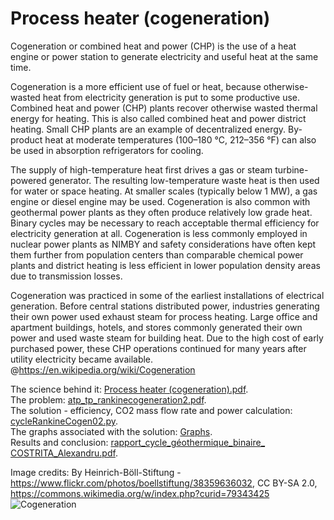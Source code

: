 # Process heater (cogeneration)

Cogeneration or combined heat and power (CHP) is the use of a heat engine or power station to generate electricity and useful heat at the same time.

Cogeneration is a more efficient use of fuel or heat, because otherwise-wasted heat from electricity generation is put to some productive use. Combined heat and power (CHP) plants recover otherwise wasted thermal energy for heating. This is also called combined heat and power district heating. Small CHP plants are an example of decentralized energy. By-product heat at moderate temperatures (100–180 °C, 212–356 °F) can also be used in absorption refrigerators for cooling.

The supply of high-temperature heat first drives a gas or steam turbine-powered generator. The resulting low-temperature waste heat is then used for water or space heating. At smaller scales (typically below 1 MW), a gas engine or diesel engine may be used. Cogeneration is also common with geothermal power plants as they often produce relatively low grade heat. Binary cycles may be necessary to reach acceptable thermal efficiency for electricity generation at all. Cogeneration is less commonly employed in nuclear power plants as NIMBY and safety considerations have often kept them further from population centers than comparable chemical power plants and district heating is less efficient in lower population density areas due to transmission losses.

Cogeneration was practiced in some of the earliest installations of electrical generation. Before central stations distributed power, industries generating their own power used exhaust steam for process heating. Large office and apartment buildings, hotels, and stores commonly generated their own power and used waste steam for building heat. Due to the high cost of early purchased power, these CHP operations continued for many years after utility electricity became available. @https://en.wikipedia.org/wiki/Cogeneration

The science behind it: [Process heater (cogeneration).pdf](https://github.com/AlexPhysics/PythonProjects/blob/main/Rankine%20Cycle%20Cogeneration%202/Process%20heater%20(cogeneration).pdf).  
The problem: [atp_tp_rankinecogeneration2.pdf](https://github.com/AlexPhysics/PythonProjects/blob/main/Rankine%20Cycle%20Cogeneration%202/atp_tp_rankinecogeneration2.pdf).  
The solution - efficiency, CO2 mass flow rate and power calculation: [cycleRankineCogen02.py](https://github.com/AlexPhysics/PythonProjects/blob/main/Rankine%20Cycle%20Cogeneration%202/cycleRankineCogen02.py).    
The graphs associated with the solution: [Graphs](https://github.com/AlexPhysics/PythonProjects/tree/main/Rankine%20Cycle%20Cogeneration%202/Graphs).  
Results and conclusion: [rapport_cycle_géothermique_binaire_ COSTRITA_Alexandru.pdf](https://github.com/AlexPhysics/PythonProjects/blob/main/Geothermal%20power%20plant%20-%20binary%20cycle/rapport_cycle_g%C3%A9othermique_binaire_%20COSTRITA_Alexandru.pdf).  

Image credits: By Heinrich-Böll-Stiftung - https://www.flickr.com/photos/boellstiftung/38359636032, CC BY-SA 2.0, https://commons.wikimedia.org/w/index.php?curid=79343425
![Cogeneration](https://github.com/AlexPhysics/PythonProjects/assets/81239843/47994256-27a7-4609-a8f3-9a40297f241b)
